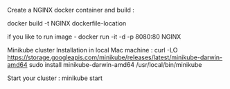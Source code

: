 Create a NGINX docker container and build :

docker build -t NGINX dockerfile-location

if you like to run image - docker run -it -d -p 8080:80 NGINX


Minikube cluster Installation in local Mac machine :
curl -LO https://storage.googleapis.com/minikube/releases/latest/minikube-darwin-amd64
sudo install minikube-darwin-amd64 /usr/local/bin/minikube

Start your cluster :
minikube start


